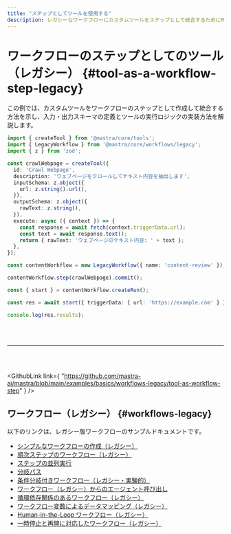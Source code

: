 ```yaml
---
title: "ステップとしてツールを使用する"
description: レガシーなワークフローにカスタムツールをステップとして統合するためにMastraを使用する例。
---
```


# ワークフローのステップとしてのツール（レガシー） \{#tool-as-a-workflow-step-legacy\}

この例では、カスタムツールをワークフローのステップとして作成して統合する方法を示し、入力・出力スキーマの定義とツールの実行ロジックの実装方法を解説します。

```ts showLineNumbers copy
import { createTool } from '@mastra/core/tools';
import { LegacyWorkflow } from '@mastra/core/workflows/legacy';
import { z } from 'zod';

const crawlWebpage = createTool({
  id: 'Crawl Webpage',
  description: 'ウェブページをクロールしてテキスト内容を抽出します',
  inputSchema: z.object({
    url: z.string().url(),
  }),
  outputSchema: z.object({
    rawText: z.string(),
  }),
  execute: async ({ context }) => {
    const response = await fetch(context.triggerData.url);
    const text = await response.text();
    return { rawText: 'ウェブページのテキスト内容: ' + text };
  },
});

const contentWorkflow = new LegacyWorkflow({ name: 'content-review' });

contentWorkflow.step(crawlWebpage).commit();

const { start } = contentWorkflow.createRun();

const res = await start({ triggerData: { url: 'https://example.com' } });

console.log(res.results);
```

<br />

<br />

<hr className="dark:border-[#404040] border-gray-300" />

<br />

<br />

<GithubLink
  link={
"https://github.com/mastra-ai/mastra/blob/main/examples/basics/workflows-legacy/tool-as-workflow-step"
}
/>

## ワークフロー（レガシー） \{#workflows-legacy\}

以下のリンクは、レガシー版ワークフローのサンプルドキュメントです。

* [シンプルなワークフローの作成（レガシー）](/docs/examples/workflows_legacy/creating-a-workflow)
* [順次ステップのワークフロー（レガシー）](/docs/examples/workflows_legacy/sequential-steps)
* [ステップの並列実行](/docs/examples/workflows_legacy/parallel-steps)
* [分岐パス](/docs/examples/workflows_legacy/branching-paths)
* [条件分岐付きワークフロー（レガシー・実験的）](/docs/examples/workflows_legacy/conditional-branching)
* [ワークフロー（レガシー）からのエージェント呼び出し](/docs/examples/workflows_legacy/calling-agent)
* [循環依存関係のあるワークフロー（レガシー）](/docs/examples/workflows_legacy/cyclical-dependencies)
* [ワークフロー変数によるデータマッピング（レガシー）](/docs/examples/workflows_legacy/workflow-variables)
* [Human-in-the-Loop ワークフロー（レガシー）](/docs/examples/workflows_legacy/human-in-the-loop)
* [一時停止と再開に対応したワークフロー（レガシー）](/docs/examples/workflows_legacy/suspend-and-resume)